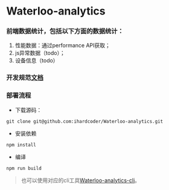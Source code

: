 # Waterloo-analytics

### 前端数据统计，包括以下方面的数据统计：
1. 性能数据：通过performance API获取；
2. js异常数据（todo）；
3. 设备信息（todo）

### 开发规范[文档](docs/index.md)

### 部署流程

* 下载源码：
```
git clone git@github.com:ihardcoder/Waterloo-analytics.git
```
* 安装依赖
```
npm install
```
* 编译
```
npm run build
```
> 也可以使用对应的cli工具[Waterloo-analytics-cli](https://github.com/ihardcoder/Waterloo-analytics-cli)。
